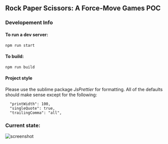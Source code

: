 ## Rock Paper Scissors: A Force-Move Games POC

### Developement Info

#### To run a dev server:

`npm run start`

#### To build:

`npm run build`

#### Project style

Please use the sublime package *JsPrettier* for formatting. All of the defaults should make sense except for the following:
```
  "printWidth": 100,
  "singleQuote": true,
  "trailingComma": "all",
```

### Current state:
![screenshot](https://user-images.githubusercontent.com/12832034/39908910-2bd24c40-54a5-11e8-94ea-557dfba99a8f.png "screenshot")
